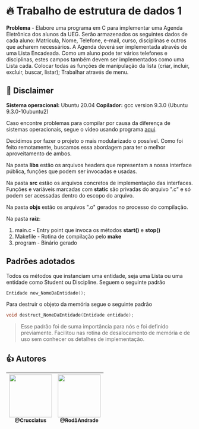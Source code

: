 
# 🔥 Trabalho de estrutura de dados 1

**Problema** - Elabore uma programa em C para implementar uma Agenda Eletrônica dos alunos da UEG. Serão armazenados os seguintes dados de cada aluno: Matricula, Nome, Telefone, e-mail, curso, disciplinas e outros que acharem necessários. A Agenda deverá ser implementada através de uma Lista Encadeada. Como um aluno pode ter vários telefones e disciplinas, estes campos também devem ser implementados como uma Lista cada. Colocar todas as funções de manipulação da lista (criar, incluir, excluir, buscar, listar); Trabalhar através de menu.

## 📍 Disclaimer 

**Sistema operacional:**  Ubuntu 20.04
**Copilador:** gcc version 9.3.0 (Ubuntu 9.3.0-10ubuntu2) 

Caso encontre problemas para compilar por causa da diferença de sistemas operacionais, segue o vídeo usando programa [aqui](https://youtube.com/).

Decidimos por fazer o projeto o mais modularizado o possível. Como foi feito remotamente, buscamos essa abordagem para ter o melhor aproveitamento de ambos.

Na pasta **libs** estão os arquivos headers que representam a nossa interface pública, funções que podem ser invocadas e usadas.

Na pasta **src** estão os arquivos concretos de implementação das interfaces. Funções e variáveis marcadas com __static__ são privadas do arquivo ".c" e só podem ser acessadas dentro do escopo do arquivo.

Na pasta **objs** estão os arquivos ".o" gerados no processo do compilação.

Na pasta **raiz**:
1. main.c - Entry point que invoca os métodos **start()** e **stop()**
2. Makefile - Rotina de compilação pelo **make**
3. program - Binário gerado

## Padrões adotados

Todos os métodos que instanciam uma entidade, seja uma Lista ou uma entidade como Student ou Discipline. Seguem o seguinte padrão

```C
Entidade new_NomeDaEntidade();
```

Para destruir o objeto da memória segue o seguinte padrão 
```C
void destruct_NomeDaEntidade(Entidade entidade);
```

> Esse padrão foi de suma importância para nós e foi definido previamente. Facilitou nas rotina
> de desalocamento de memória e de uso sem conhecer os detalhes de implementação.

## 👍 Autores

|[<img src="https://avatars1.githubusercontent.com/u/45038312?s=400&u=07ff6cd97eb80c87f7c67da987da219b87ddb615&v=4" width="115"><br><sub>@Crucciatus</sub>](https://github.com/Crucciatus) | [<img src="https://avatars3.githubusercontent.com/u/51142291?s=400&u=b376313fa7a778c5b3ad71c86911e78654cf9812&v=4" width="115"><br><sub>@Rod1Andrade</sub>](https://github.com/Rod1Andrade) |
|:-:|:-:|
